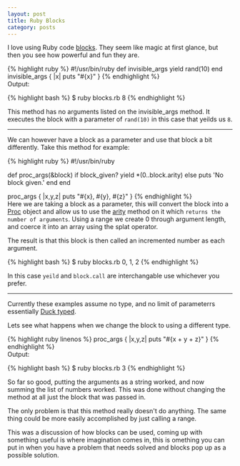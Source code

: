 ```yaml
---
layout: post
title: Ruby Blocks
category: posts
---
```


I love using Ruby code [blocks][blocks].
They seem like magic at first glance, but then you see how powerful and fun
they are.

{% highlight ruby %}
#!/usr/bin/ruby
def invisible_args
	yield rand(10)
end
invisible_args { |x| puts "#{x}" }
{% endhighlight %}
<br/>
Output:

{% highlight bash %}
$ ruby blocks.rb
8
{% endhighlight %}
<br/>

This method has no arguments listed on the invisible_args method.  It executes the block with a parameter of `rand(10)` in this case that yeilds us `8`.  

---

We can however have a block as a parameter and use that block a bit differently.
Take this method for example:


{% highlight ruby %}
#!/usr/bin/ruby

def proc_args(&block)
  if block_given?
    yield *(0..block.arity)
  else
    puts 'No block given.'
  end
end

proc_args { |x,y,z| puts "#{x}, #{y}, #{z}" }
{% endhighlight %}
<br/>
Here we are taking a block as a parameter, this will convert the block into a [Proc][proc] object and allow us to use the [arity][arity] method on it which `returns the number of arguments`.  Using a range we create 0 through argument length, and coerce it into an array using the splat operator.

The result is that this block is then called an incremented number as each argument.

{% highlight bash %}
$ ruby blocks.rb
0, 1, 2
{% endhighlight %}
<br/>

In this case `yeild` and `block.call` are interchangable use whichever you prefer. 

---

Currently these examples assume no type, and no limit of parameterrs essentially [Duck typed][duck]. 

Lets see what happens when we change the block to using a different type.


{% highlight ruby linenos %}
proc_args { |x,y,z| puts "#{x + y + z}" }
{% endhighlight %}
<br/>
Output:

{% highlight bash %}
$ ruby blocks.rb
3
{% endhighlight %}
<br/>

So far so good, putting the arguments as a string worked, and now summing the list of numbers worked.  This was done without changing the method at all just the block that was passed in.

The only problem is that this method really doesn't do anything. The same thing could be more easily accomplished by just calling a range. 

This was a discussion of how blocks can be used, coming up with something useful is where imagination comes in, this is omething you can put in when you have a problem that needs solved and blocks pop up as a possible solution.

[blocks]: http://www.ruby-doc.org/core-2.1.1/Proc.html
[proc]: http://www.ruby-doc.org/core-2.1.1/Proc.html
[arity]: http://www.ruby-doc.org/core-2.1.1/Proc.html#method-i-arity
[duck]: http://en.wikipedia.org/wiki/Duck_typing
